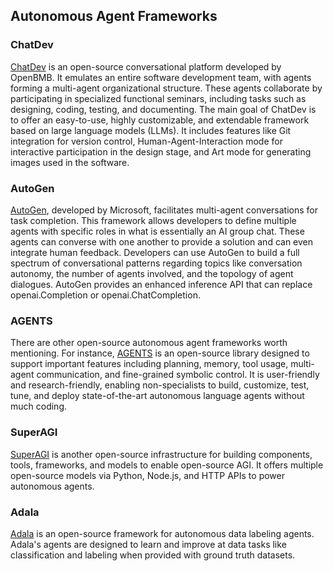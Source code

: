 ## Autonomous Agent Frameworks

### ChatDev

[ChatDev](https://www.hindustantimes.com/technology/ai-chatbot-creates-software-in-just-seven-minutes-with-a-cost-of-less-than-1-study-101694534558798.html) is an open-source conversational platform developed by OpenBMB. It emulates an entire software development team, with agents forming a multi-agent organizational structure. These agents collaborate by participating in specialized functional seminars, including tasks such as designing, coding, testing, and documenting. The main goal of ChatDev is to offer an easy-to-use, highly customizable, and extendable framework based on large language models (LLMs). It includes features like Git integration for version control, Human-Agent-Interaction mode for interactive participation in the design stage, and Art mode for generating images used in the software.

### AutoGen

[AutoGen](https://microsoft.github.io/autogen/docs/Use-Cases/agent_chat/), developed by Microsoft, facilitates multi-agent conversations for task completion. This framework allows developers to define multiple agents with specific roles in what is essentially an AI group chat. These agents can converse with one another to provide a solution and can even integrate human feedback. Developers can use AutoGen to build a full spectrum of conversational patterns regarding topics like conversation autonomy, the number of agents involved, and the topology of agent dialogues. AutoGen provides an enhanced inference API that can replace openai.Completion or openai.ChatCompletion.

### AGENTS

There are other open-source autonomous agent frameworks worth mentioning. For instance, [AGENTS](https://github.com/aiwaves-cn/agents) is an open-source library designed to support important features including planning, memory, tool usage, multi-agent communication, and fine-grained symbolic control. It is user-friendly and research-friendly, enabling non-specialists to build, customize, test, tune, and deploy state-of-the-art autonomous language agents without much coding.

### SuperAGI

[SuperAGI](https://superagi.com) is another open-source infrastructure for building components, tools, frameworks, and models to enable open-source AGI. It offers multiple open-source models via Python, Node.js, and HTTP APIs to power autonomous agents.

### Adala

[Adala](https://www.mlq.ai/open-source-ai-agents/) is an open-source framework for autonomous data labeling agents. Adala's agents are designed to learn and improve at data tasks like classification and labeling when provided with ground truth datasets.
